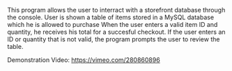 This program allows the user to interract with a storefront database through the
console. 
User is shown a table of items stored in a MySQL database which he is allowed to purchase
When the user enters a valid item ID and quantity, he receives his total for a succesful checkout.
If the user enters an ID or quantity that is not valid, the program prompts the user to review
the table.

Demonstration Video:
https://vimeo.com/280860896
